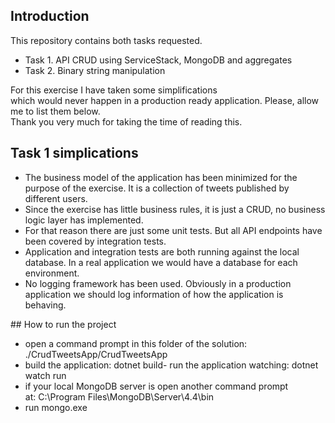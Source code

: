 ## Introduction

This repository contains both tasks requested.
- Task 1. API CRUD using ServiceStack, MongoDB and aggregates
- Task 2. Binary string manipulation

For this exercise I have taken some simplifications which would never happen in a production ready application. Please, allow me to list them below.
Thank you very much for taking the time of reading this.

## Task 1 simplications

- The business model of the application has been minimized for the purpose of the exercise. It is a collection of tweets published by different users. 
- Since the exercise has little business rules, it is just a CRUD, no business logic layer has implemented.
- For that reason there are just some unit tests. But all API endpoints have been covered by integration tests.
- Application and integration tests are both running against the local database. In a real application we would have a database for each environment.  
- No logging framework has been used. Obviously in a production application we should log information of how the application is behaving.

## How to run the project
- open a command prompt in this folder of the solution: ./CrudTweetsApp/CrudTweetsApp
- build the application: dotnet build- run the application watching: dotnet watch run
- if your local MongoDB server is open another command prompt at: C:\Program Files\MongoDB\Server\4.4\bin
- run mongo.exe
